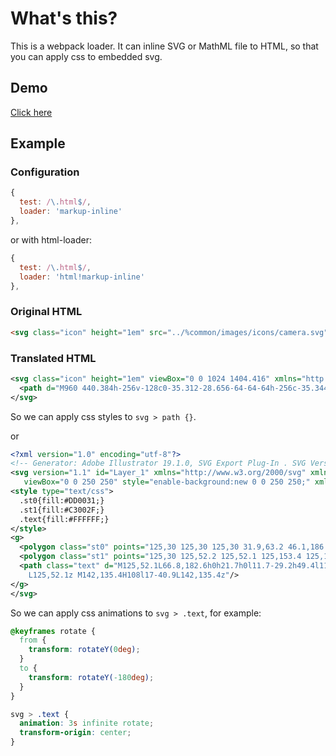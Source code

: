 # What's this?

This is a webpack loader. It can inline SVG or MathML file to HTML, so that you can apply css to embedded svg.

## Demo

[Click here](http://demo-starter.angular.live/#/about)

## Example 

### Configuration

```js
{
  test: /\.html$/,
  loader: 'markup-inline'
},
```

or with html-loader:

```js
{
  test: /\.html$/,
  loader: 'html!markup-inline'
},
```

### Original HTML

```html
<svg class="icon" height="1em" src="../%common/images/icons/camera.svg" />
```

### Translated HTML

```svg
<svg class="icon" height="1em" viewBox="0 0 1024 1404.416" xmlns="http://www.w3.org/2000/svg">
  <path d="M960 440.384h-256v-128c0-35.312-28.656-64-64-64h-256c-35.344 0-64 28.688-64 64v128h-128v-64h-128v64c-35.344 0-64 28.688-64 64v704c0 35.376 28.656 64 64 64h896c35.344 0 64-28.624 64-64v-704c0-35.312-28.656-64-64-64z m-512-64h128v64h-128v-64z m448 768h-768v-576h768v576z m-384-128c106.032 0 192-85.938 192-192s-85.968-192-192-192-192 85.938-192 192 85.968 192 192 192z m0-256c35.344 0 64 28.624 64 64s-28.656 64-64 64-64-28.624-64-64 28.656-64 64-64z"/>
</svg>
```

So we can apply css styles to `svg > path {}`.

or

```svg
<?xml version="1.0" encoding="utf-8"?>
<!-- Generator: Adobe Illustrator 19.1.0, SVG Export Plug-In . SVG Version: 6.00 Build 0)  -->
<svg version="1.1" id="Layer_1" xmlns="http://www.w3.org/2000/svg" xmlns:xlink="http://www.w3.org/1999/xlink" x="0px" y="0px"
   viewBox="0 0 250 250" style="enable-background:new 0 0 250 250;" xml:space="preserve">
<style type="text/css">
  .st0{fill:#DD0031;}
  .st1{fill:#C3002F;}
  .text{fill:#FFFFFF;}
</style>
<g>
  <polygon class="st0" points="125,30 125,30 125,30 31.9,63.2 46.1,186.3 125,230 125,230 125,230 203.9,186.3 218.1,63.2 	"/>
  <polygon class="st1" points="125,30 125,52.2 125,52.1 125,153.4 125,153.4 125,230 125,230 203.9,186.3 218.1,63.2 125,30 	"/>
  <path class="text" d="M125,52.1L66.8,182.6h0h21.7h0l11.7-29.2h49.4l11.7,29.2h0h21.7h0L125,52.1L125,52.1L125,52.1L125,52.1
    L125,52.1z M142,135.4H108l17-40.9L142,135.4z"/>
</g>
</svg>
```

So we can apply css animations to `svg > .text`, for example: 

```css
@keyframes rotate {
  from {
    transform: rotateY(0deg);
  }
  to {
    transform: rotateY(-180deg);
  }
}

svg > .text {
  animation: 3s infinite rotate;
  transform-origin: center;
}
```
